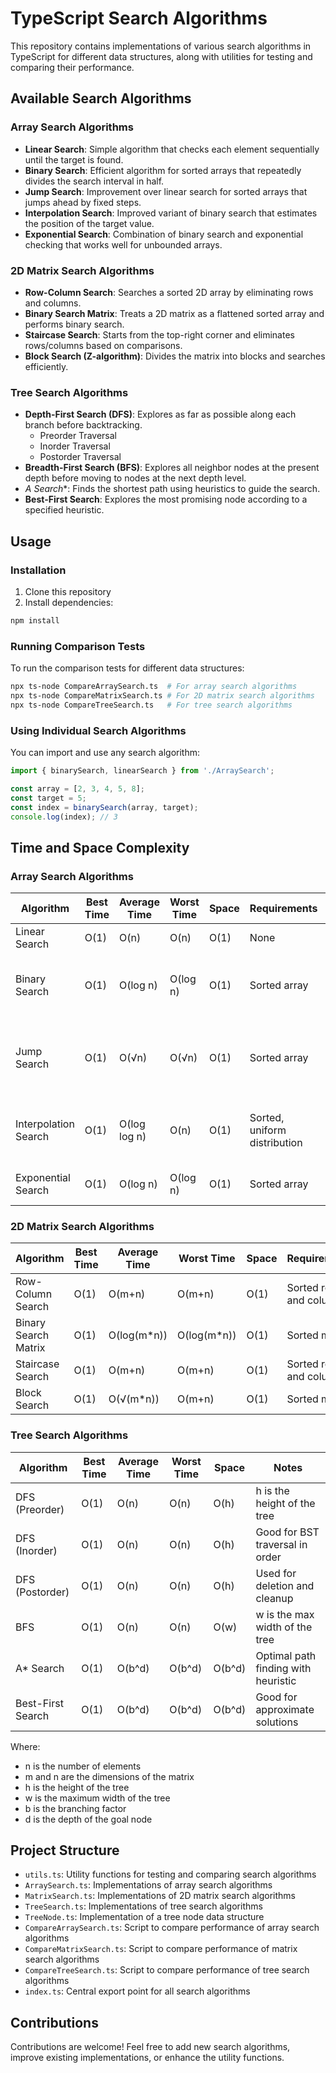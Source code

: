 # TypeScript Search Algorithms

This repository contains implementations of various search algorithms in TypeScript for different data structures, along with utilities for testing and comparing their performance.

## Available Search Algorithms

### Array Search Algorithms
- **Linear Search**: Simple algorithm that checks each element sequentially until the target is found.
- **Binary Search**: Efficient algorithm for sorted arrays that repeatedly divides the search interval in half.
- **Jump Search**: Improvement over linear search for sorted arrays that jumps ahead by fixed steps.
- **Interpolation Search**: Improved variant of binary search that estimates the position of the target value.
- **Exponential Search**: Combination of binary search and exponential checking that works well for unbounded arrays.

### 2D Matrix Search Algorithms
- **Row-Column Search**: Searches a sorted 2D array by eliminating rows and columns.
- **Binary Search Matrix**: Treats a 2D matrix as a flattened sorted array and performs binary search.
- **Staircase Search**: Starts from the top-right corner and eliminates rows/columns based on comparisons.
- **Block Search (Z-algorithm)**: Divides the matrix into blocks and searches efficiently.

### Tree Search Algorithms
- **Depth-First Search (DFS)**: Explores as far as possible along each branch before backtracking.
  - Preorder Traversal
  - Inorder Traversal
  - Postorder Traversal
- **Breadth-First Search (BFS)**: Explores all neighbor nodes at the present depth before moving to nodes at the next depth level.
- **A* Search**: Finds the shortest path using heuristics to guide the search.
- **Best-First Search**: Explores the most promising node according to a specified heuristic.

## Usage

### Installation

1. Clone this repository
2. Install dependencies:

```bash
npm install
```

### Running Comparison Tests

To run the comparison tests for different data structures:

```bash
npx ts-node CompareArraySearch.ts  # For array search algorithms
npx ts-node CompareMatrixSearch.ts # For 2D matrix search algorithms
npx ts-node CompareTreeSearch.ts   # For tree search algorithms
```

### Using Individual Search Algorithms

You can import and use any search algorithm:

```typescript
import { binarySearch, linearSearch } from './ArraySearch';

const array = [2, 3, 4, 5, 8];
const target = 5;
const index = binarySearch(array, target);
console.log(index); // 3
```

## Time and Space Complexity

### Array Search Algorithms

| Algorithm           | Best Time | Average Time | Worst Time | Space  | Requirements        | Notes                                  |
|---------------------|-----------|--------------|------------|--------|---------------------|----------------------------------------|
| Linear Search       | O(1)      | O(n)         | O(n)       | O(1)   | None                | Works on any array                     |
| Binary Search       | O(1)      | O(log n)     | O(log n)   | O(1)   | Sorted array        | Very efficient for large sorted arrays |
| Jump Search         | O(1)      | O(√n)        | O(√n)      | O(1)   | Sorted array        | Good middle ground between linear and binary |
| Interpolation Search| O(1)      | O(log log n) | O(n)       | O(1)   | Sorted, uniform distribution | Faster than binary search for uniform data |
| Exponential Search  | O(1)      | O(log n)     | O(log n)   | O(1)   | Sorted array        | Useful for unbounded arrays           |

### 2D Matrix Search Algorithms

| Algorithm           | Best Time   | Average Time | Worst Time  | Space  | Requirements            | Notes                                |
|---------------------|-------------|--------------|-------------|--------|-------------------------|------------------------------------- |
| Row-Column Search   | O(1)        | O(m+n)       | O(m+n)      | O(1)   | Sorted rows and columns | Fast for sorted matrices             |
| Binary Search Matrix| O(1)        | O(log(m*n))  | O(log(m*n)) | O(1)   | Sorted matrix           | Treats matrix as flattened array     |
| Staircase Search    | O(1)        | O(m+n)       | O(m+n)      | O(1)   | Sorted rows and columns | Simple implementation                |
| Block Search        | O(1)        | O(√(m*n))    | O(m+n)      | O(1)   | Sorted matrix           | Efficient for large matrices         |

### Tree Search Algorithms

| Algorithm           | Best Time | Average Time | Worst Time | Space     | Notes                               |
|---------------------|-----------|--------------|------------|-----------|-------------------------------------|
| DFS (Preorder)      | O(1)      | O(n)         | O(n)       | O(h)      | h is the height of the tree         |
| DFS (Inorder)       | O(1)      | O(n)         | O(n)       | O(h)      | Good for BST traversal in order     |
| DFS (Postorder)     | O(1)      | O(n)         | O(n)       | O(h)      | Used for deletion and cleanup       |
| BFS                 | O(1)      | O(n)         | O(n)       | O(w)      | w is the max width of the tree      |
| A* Search           | O(1)      | O(b^d)       | O(b^d)     | O(b^d)    | Optimal path finding with heuristic |
| Best-First Search   | O(1)      | O(b^d)       | O(b^d)     | O(b^d)    | Good for approximate solutions      |

Where:
- n is the number of elements
- m and n are the dimensions of the matrix
- h is the height of the tree
- w is the maximum width of the tree
- b is the branching factor
- d is the depth of the goal node

## Project Structure

- `utils.ts`: Utility functions for testing and comparing search algorithms
- `ArraySearch.ts`: Implementations of array search algorithms
- `MatrixSearch.ts`: Implementations of 2D matrix search algorithms
- `TreeSearch.ts`: Implementations of tree search algorithms
- `TreeNode.ts`: Implementation of a tree node data structure
- `CompareArraySearch.ts`: Script to compare performance of array search algorithms
- `CompareMatrixSearch.ts`: Script to compare performance of matrix search algorithms
- `CompareTreeSearch.ts`: Script to compare performance of tree search algorithms
- `index.ts`: Central export point for all search algorithms

## Contributions

Contributions are welcome! Feel free to add new search algorithms, improve existing implementations, or enhance the utility functions.
